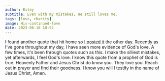```yaml
---
author: Riley
subtitle: Even with my mistakes, He still loves me.
tags: [love, charity]
image: His-continued-love
date: 2023-06-16 10:52
---
```


I found another quote that hit home so [I posted it](https://love-of-god-and-of-all-men.github.io/2023/06/14/They-are-aware-and-They-love-you.html) the other day. Recently as I've gone throughout my day, I have seen more evidence of God's love. A few times, it's been through quotes such as this. I make the silliest mistakes, yet afterwards, I feel God's love. I know this quote from a prophet of God is true. Heavenly Father and Jesus Christ do know you. They love you. Reach out in prayer and find their goodness. I know you will I testify in the name of Jesus Christ, Amen.
